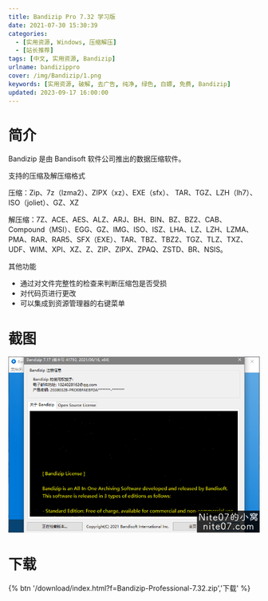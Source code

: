 ```yaml
---
title: Bandizip Pro 7.32 学习版
date: 2021-07-30 15:30:39
categories:
  - [实用资源, Windows, 压缩解压]
  - [站长推荐]
tags: [中文, 实用资源, Bandizip]
urlname: bandizippro
cover: /img/Bandizip/1.png
keywords: [实用资源, 破解, 去广告, 纯净, 绿色, 白嫖, 免费, Bandizip]
updated: 2023-09-17 16:00:00
---
```


# 简介

Bandizip 是由 Bandisoft 软件公司推出的数据压缩软件。

支持的压缩及解压缩格式

压缩：Zip、7z（lzma2）、ZIPX（xz）、EXE（sfx）、 TAR、TGZ、LZH（lh7）、ISO（joliet）、GZ、XZ

解压缩：7Z、ACE、AES、ALZ、ARJ、BH、BIN、BZ、BZ2、CAB、Compound（MSI）、EGG、GZ、IMG、ISO、ISZ、LHA、LZ、LZH、LZMA、PMA、RAR、RAR5、SFX（EXE）、TAR、TBZ、TBZ2、TGZ、TLZ、TXZ、UDF、WIM、XPI、XZ、Z、ZIP、ZIPX、ZPAQ、ZSTD、BR、NSIS。

其他功能

- 通过对文件完整性的检查来判断压缩包是否受损
- 对代码页进行更改
- 可以集成到资源管理器的右键菜单

# 截图

![](/img/Bandizip/2.png)

# 下载

{% btn '/download/index.html?f=Bandizip-Professional-7.32.zip','下载' %}
